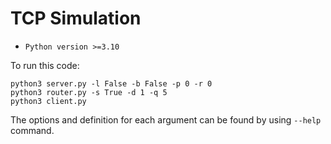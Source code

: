 # TCP Simulation

- `Python version >=3.10`

To run this code: 

```shell
python3 server.py -l False -b False -p 0 -r 0
python3 router.py -s True -d 1 -q 5
python3 client.py
```

The options and definition for each argument can be found by using `--help` command.